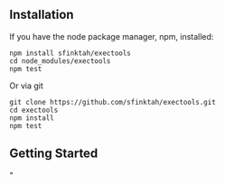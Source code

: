 ## Installation

If you have the node package manager, npm, installed:

```shell
npm install sfinktah/exectools
cd node_modules/exectools
npm test
```

Or via git

```shell
git clone https://github.com/sfinktah/exectools.git
cd exectools
npm install
npm test
```

## Getting Started 
"
